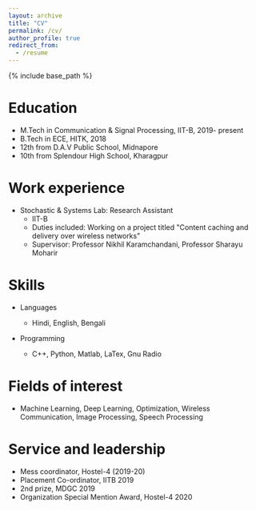 ```yaml
---
layout: archive
title: "CV"
permalink: /cv/
author_profile: true
redirect_from:
  - /resume
---
```


{% include base_path %}

Education
======
* M.Tech in Communication & Signal Processing, IIT-B, 2019- present
* B.Tech in ECE, HITK, 2018
* 12th from D.A.V Public School, Midnapore
* 10th from Splendour High School, Kharagpur

Work experience
======
* Stochastic & Systems Lab: Research Assistant
  * IIT-B
  * Duties included: Working on a project titled "Content caching and delivery over wireless networks"
  * Supervisor: Professor Nikhil Karamchandani, Professor Sharayu Moharir 


Skills
======
* Languages
  * Hindi, English, Bengali

* Programming
  * C++, Python, Matlab, LaTex, Gnu Radio
  
Fields of interest
======
* Machine Learning, Deep Learning, Optimization, Wireless Communication, Image Processing, Speech Processing

  
Service and leadership
======
* Mess coordinator, Hostel-4 (2019-20)
* Placement Co-ordinator, IITB 2019
* 2nd prize, MDGC 2019
* Organization Special Mention Award, Hostel-4 2020
